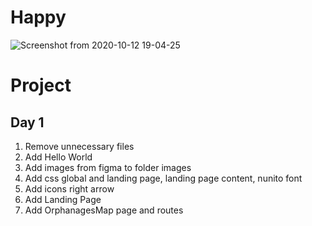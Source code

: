 
# Happy

![Screenshot from 2020-10-12 19-04-25](https://user-images.githubusercontent.com/1082980/95794624-b41c3880-0cbe-11eb-8550-631fcc5fcdb3.png)


# Project

## Day 1

1. Remove unnecessary files
2. Add Hello World
3. Add images from figma to folder images
4. Add css global and landing page, landing page content, nunito font
5. Add icons right arrow
6. Add Landing Page
7. Add OrphanagesMap page and routes
